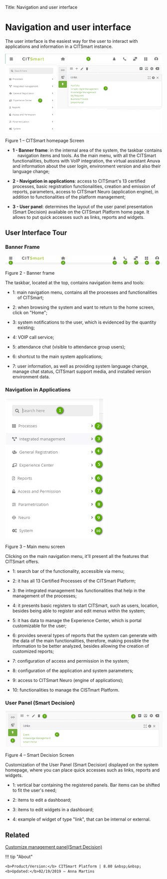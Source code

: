 Title: Navigation and user interface
# Navigation and user interface

The user interface is the easiest way for the user to interact with
applications and information in a CITSmart instance.

![CITSmart homepage Scree](images/navigation-1.png)

Figure 1 – CITSmart homepage Screen

-   **1 - Banner frame**: in the internal area of the system, the taskbar contains
    navigation items and tools. As the main menu, with all the CITSmart functionalities,
    buttons with VoIP integration, the virtual assistant Anuva and information about
    the user login, environment version and also their language change;

-   **2 - Navigation in applications**: access to CITSmart's 13 certified processes,
    basic registration functionalities, creation and emission of reports, parameters,
    access to CITSmart Neuro (application engine), in addition to functionalities 
    of the platform management;

-   **3 - User panel**: determines the layout of the user panel presentation (Smart
    Decision) available on the CITSmart Platform home page. It allows to put
    quick accesses such as links, reports and widgets.

## User Interface Tour
 

### Banner Frame

![banner frame](images/navigation-2.png)

Figure 2 - Banner frame

The taskbar, located at the top, contains navigation items and tools:

-   1: main navigation menu, contains all the processes and functionalities
    of CITSmart;

-   2: when browsing the system and want to return to the home screen, click 
    on "Home";

-   3: system notifications to the user, which is evidenced by the quantity
    existing;

-   4: VOIP call service;

-   5: attendance chat (visible to attendance group users);

-   6: shortcut to the main system applications;

-   7: user information, as well as providing system language change, manage
    chat status, CITSmart support media, and installed version environment
    data.

### Navigation in Applications

![main menu](images/navigation-3.png)

Figure 3 – Main menu screen

Clicking on the main navigation menu, it'll present all the features that 
CITSmart offers.

-   1: search bar of the functionality, accessible via menu;

-   2: it has all 13 Certified Processes of the CITSmart Platform;

-   3: the integrated management has functionalities that help in the management
    of the processes;

-   4: it presents basic registers to start CITSmart, such as users, location, besides 
    being able to register and edit menus within the system;

-   5: it has data to manage the Experience Center, which is portal customizable 
    for the user;

-   6: provides several types of reports that the system can generate with the
    data of the main functionalities, therefore, making possible the information
    to be better analyzed, besides allowing the creation of customized reports;

-   7: configuration of access and permission in the system;

-   8: configuration of the application and system parameters;

-   9: access to CITSmart Neuro (engine of applications);

-   10: functionalities to manage the CISTmart Platform.

### User Panel (Smart Decision)

![smart decision](images/navigation-4.png)

Figure 4 – Smart Decision Screen

Customization of the User Panel (Smart Decision) displayed on the system
homepage, where you can place quick accesses such as links, reports and widgets.

-   1: vertical bar containing the registered panels. Bar items can be shifted to fit the user's need;

-   2: items to edit a dashboard;

-   3: items to edit widgets in a dashboard;

-   4: example of widget of type "link", that can be internal or external.


Related
----------

[Customize management panel(Smart Decision)](/en-us/citsmart-platform-8/additional-features/reports/create/dashboard-customize-management-panel-smart-decision.html)



!!! tip "About"

    <b>Product/Version:</b> CITSmart Platform | 8.00 &nbsp;&nbsp;
    <b>Updated:</b>02/19/2019 – Anna Martins

